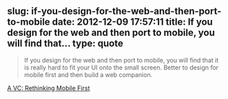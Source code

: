 slug: if-you-design-for-the-web-and-then-port-to-mobile
date: 2012-12-09 17:57:11
title: If you design for the web and then port to mobile, you will find that...
type: quote
---

> If you design for the web and then port to mobile, you will find that it is really hard to fit your UI onto the small screen. Better to design for mobile first and then build a web companion.

[A VC: Rethinking Mobile First](http://www.avc.com/a_vc/2012/12/rethinking-mobile-first.html)
